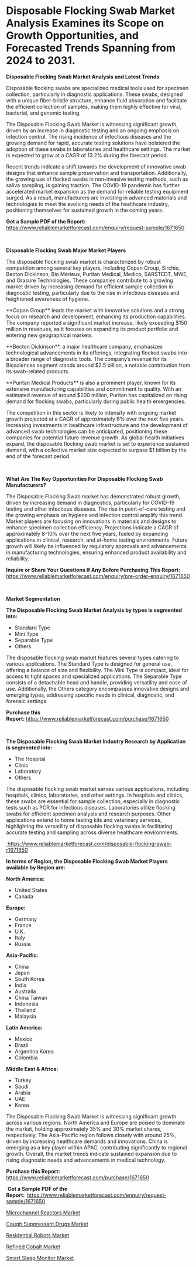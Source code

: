 <p><h1>Disposable Flocking Swab Market Analysis Examines its Scope on Growth Opportunities, and Forecasted Trends Spanning from 2024 to 2031.</h1></p><p><strong>Disposable Flocking Swab Market Analysis and Latest Trends</strong></p>
<p><p>Disposable flocking swabs are specialized medical tools used for specimen collection, particularly in diagnostic applications. These swabs, designed with a unique fiber-bristle structure, enhance fluid absorption and facilitate the efficient collection of samples, making them highly effective for viral, bacterial, and genomic testing.</p><p>The Disposable Flocking Swab Market is witnessing significant growth, driven by an increase in diagnostic testing and an ongoing emphasis on infection control. The rising incidence of infectious diseases and the growing demand for rapid, accurate testing solutions have bolstered the adoption of these swabs in laboratories and healthcare settings. The market is expected to grow at a CAGR of 13.2% during the forecast period. </p><p>Recent trends indicate a shift towards the development of innovative swab designs that enhance sample preservation and transportation. Additionally, the growing use of flocked swabs in non-invasive testing methods, such as saliva sampling, is gaining traction. The COVID-19 pandemic has further accelerated market expansion as the demand for reliable testing equipment surged. As a result, manufacturers are investing in advanced materials and technologies to meet the evolving needs of the healthcare industry, positioning themselves for sustained growth in the coming years.</p></p>
<p><strong>Get a Sample PDF of the Report:&nbsp;</strong> <a href="https://www.reliablemarketforecast.com/enquiry/request-sample/1671650?utm_campaign=1426&utm_medium=2&utm_source=Github&utm_content=ia&utm_term=10102024&utm_id=disposable-flocking-swab">https://www.reliablemarketforecast.com/enquiry/request-sample/1671650</a></p>
<p>&nbsp;</p>
<p><strong>Disposable Flocking Swab Major Market Players</strong></p>
<p><p>The disposable flocking swab market is characterized by robust competition among several key players, including Copan Group, Sirchie, Becton Dickinson, Bio Mérieux, Puritan Medical, Medico, SARSTEDT, MWE, and Orasure Technologies. These companies contribute to a growing market driven by increasing demand for efficient sample collection in diagnostic testing, particularly due to the rise in infectious diseases and heightened awareness of hygiene.</p><p>**Copan Group** leads the market with innovative solutions and a strong focus on research and development, enhancing its production capabilities. The company reported a significant market increase, likely exceeding $150 million in revenues, as it focuses on expanding its product portfolio and entering new geographical markets.</p><p>**Becton Dickinson**, a major healthcare company, emphasizes technological advancements in its offerings, integrating flocked swabs into a broader range of diagnostic tools. The company’s revenue for its Biosciences segment stands around $2.5 billion, a notable contribution from its swab-related products.</p><p>**Puritan Medical Products** is also a prominent player, known for its extensive manufacturing capabilities and commitment to quality. With an estimated revenue of around $200 million, Puritan has capitalized on rising demand for flocking swabs, particularly during public health emergencies.</p><p>The competition in this sector is likely to intensify with ongoing market growth projected at a CAGR of approximately 6% over the next five years. Increasing investments in healthcare infrastructure and the development of advanced swab technologies can be anticipated, positioning these companies for potential future revenue growth. As global health initiatives expand, the disposable flocking swab market is set to experience sustained demand, with a collective market size expected to surpass $1 billion by the end of the forecast period.</p></p>
<p>&nbsp;</p>
<p><strong>What Are The Key Opportunities For Disposable Flocking Swab Manufacturers?</strong></p>
<p><p>The Disposable Flocking Swab market has demonstrated robust growth, driven by increasing demand in diagnostics, particularly for COVID-19 testing and other infectious diseases. The rise in point-of-care testing and the growing emphasis on hygiene and infection control amplify this trend. Market players are focusing on innovations in materials and designs to enhance specimen collection efficiency. Projections indicate a CAGR of approximately 8-10% over the next five years, fueled by expanding applications in clinical, research, and at-home testing environments. Future growth will likely be influenced by regulatory approvals and advancements in manufacturing technologies, ensuring enhanced product availability and reliability.</p></p>
<p><strong>Inquire or Share Your Questions If Any Before Purchasing This Report:</strong> <a href="https://www.reliablemarketforecast.com/enquiry/pre-order-enquiry/1671650?utm_campaign=1426&utm_medium=2&utm_source=Github&utm_content=ia&utm_term=10102024&utm_id=disposable-flocking-swab">https://www.reliablemarketforecast.com/enquiry/pre-order-enquiry/1671650</a></p>
<p>&nbsp;</p>
<p><strong>Market Segmentation</strong></p>
<p><strong>The Disposable Flocking Swab Market Analysis by types is segmented into:</strong></p>
<p><ul><li>Standard Type</li><li>Mini Type</li><li>Separable Type</li><li>Others</li></ul></p>
<p><p>The disposable flocking swab market features several types catering to various applications. The Standard Type is designed for general use, offering a balance of size and flexibility. The Mini Type is compact, ideal for access to tight spaces and specialized applications. The Separable Type consists of a detachable head and handle, providing versatility and ease of use. Additionally, the Others category encompasses innovative designs and emerging types, addressing specific needs in clinical, diagnostic, and forensic settings.</p></p>
<p><strong>Purchase this Report:&nbsp;</strong><a href="https://www.reliablemarketforecast.com/purchase/1671650?utm_campaign=1426&utm_medium=2&utm_source=Github&utm_content=ia&utm_term=10102024&utm_id=disposable-flocking-swab">https://www.reliablemarketforecast.com/purchase/1671650</a></p>
<p>&nbsp;</p>
<p><strong>The Disposable Flocking Swab Market Industry Research by Application is segmented into:</strong></p>
<p><ul><li>The Hospital</li><li>Clinic</li><li>Laboratory</li><li>Others</li></ul></p>
<p><p>The disposable flocking swab market serves various applications, including hospitals, clinics, laboratories, and other settings. In hospitals and clinics, these swabs are essential for sample collection, especially in diagnostic tests such as PCR for infectious diseases. Laboratories utilize flocking swabs for efficient specimen analysis and research purposes. Other applications extend to home testing kits and veterinary services, highlighting the versatility of disposable flocking swabs in facilitating accurate testing and sampling across diverse healthcare environments.</p></p>
<p><a href="https://www.reliablemarketforecast.com/disposable-flocking-swab-r1671650?utm_campaign=1426&utm_medium=2&utm_source=Github&utm_content=ia&utm_term=10102024&utm_id=disposable-flocking-swab">&nbsp;https://www.reliablemarketforecast.com/disposable-flocking-swab-r1671650</a></p>
<p><strong>In terms of Region, the Disposable Flocking Swab Market Players available by Region are:</strong></p>
<p>
    <p> <strong> North America: </strong>
        <ul>
            <li>United States</li>
            <li>Canada</li>
        </ul>
        </p> 
    <p> <strong> Europe: </strong>
        <ul>
            <li>Germany</li>
            <li>France</li>
            <li>U.K.</li>
            <li>Italy</li>
            <li>Russia</li>
        </ul>
        </p> 
    <p> <strong> Asia-Pacific: </strong>
        <ul>
            <li>China</li>
            <li>Japan</li>
            <li>South Korea</li>
            <li>India</li>
            <li>Australia</li>
            <li>China Taiwan</li>
            <li>Indonesia</li>
            <li>Thailand</li>
            <li>Malaysia</li>
        </ul>
        </p> 
    <p> <strong> Latin America: </strong>
        <ul>
            <li>Mexico</li>
            <li>Brazil</li>
            <li>Argentina Korea</li>
            <li>Colombia</li>
        </ul>
        </p> 
    <p> <strong> Middle East & Africa: </strong>
        <ul>
            <li>Turkey</li>
            <li>Saudi</li>
            <li>Arabia</li>
            <li>UAE</li>
            <li>Korea</li>
        </ul>
    </p>
    </p>
<p><p>The Disposable Flocking Swab Market is witnessing significant growth across various regions. North America and Europe are poised to dominate the market, holding approximately 35% and 30% market shares, respectively. The Asia-Pacific region follows closely with around 25%, driven by increasing healthcare demands and innovations. China is emerging as a key player within APAC, contributing significantly to regional growth. Overall, the market trends indicate sustained expansion due to rising diagnostic needs and advancements in medical technology.</p></p>
<p><strong>Purchase this Report: </strong><a href="https://www.reliablemarketforecast.com/purchase/1671650?utm_campaign=1426&utm_medium=2&utm_source=Github&utm_content=ia&utm_term=10102024&utm_id=disposable-flocking-swab">https://www.reliablemarketforecast.com/purchase/1671650</a></p>
<p>&nbsp;<strong>Get a Sample PDF of the Report:&nbsp;&nbsp;</strong><a href="https://www.reliablemarketforecast.com/enquiry/request-sample/1671650?utm_campaign=1426&utm_medium=2&utm_source=Github&utm_content=ia&utm_term=10102024&utm_id=disposable-flocking-swab">https://www.reliablemarketforecast.com/enquiry/request-sample/1671650</a></p>
<p><strong></strong></p>
<p><p><a href="https://www.linkedin.com/pulse/microchannel-reactors-market-industry-landscape-growth-avbbe?utm_campaign=1426&utm_medium=2&utm_source=Github&utm_content=ia&utm_term=10102024&utm_id=disposable-flocking-swab">Microchannel Reactors Market</a></p><p><a href="https://www.linkedin.com/pulse/booming-cough-suppressant-drugs-market-sector-analysis-dgbve?utm_campaign=1426&utm_medium=2&utm_source=Github&utm_content=ia&utm_term=10102024&utm_id=disposable-flocking-swab">Cough Suppressant Drugs Market</a></p><p><a href="https://www.linkedin.com/pulse/analyzing-residential-robots-market-dynamics-growth-drivers-kfmoe?utm_campaign=1426&utm_medium=2&utm_source=Github&utm_content=ia&utm_term=10102024&utm_id=disposable-flocking-swab">Residential Robots Market</a></p><p><a href="https://www.linkedin.com/pulse/unlocking-growth-potential-strategic-analysis-refined-cobalt-nqmwf?utm_campaign=1426&utm_medium=2&utm_source=Github&utm_content=ia&utm_term=10102024&utm_id=disposable-flocking-swab">Refined Cobalt Market</a></p><p><a href="https://www.linkedin.com/pulse/global-smart-sleep-monitor-market-size-expected-experience-rmyie?utm_campaign=1426&utm_medium=2&utm_source=Github&utm_content=ia&utm_term=10102024&utm_id=disposable-flocking-swab">Smart Sleep Monitor Market</a></p></p>